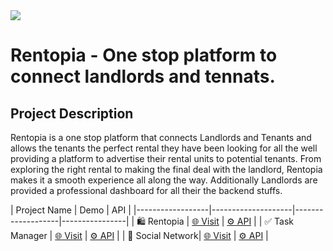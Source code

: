 <img src="https://i.ibb.co/VpmzTGZT/logo.jpg" />

# Rentopia - One stop platform to connect landlords and tennats.


## Project Description 
<p>Rentopia is a one stop platform that connects Landlords and Tenants and allows the tenants the perfect rental they have been looking for all the well providing a 
platform to advertise their rental units to potential tenants. From exploring the right rental to making the final deal with the landlord, Rentopia makes it a smooth experience all along the way. Additionally Landlords are provided a professional dashboard for all their the backend stuffs.</p>



| Project Name         | Demo               | API               | 
|------------------|--------------------|-------------------|----------------|
| 🛍️ Rentopia    | [🌐 Visit](https://i.ibb.co/VpmzTGZT/logo.jpg) | [⚙️ API](https://api.example.com) | 
| ✅ Task Manager  | [🌐 Visit](https://task.example.com) | [⚙️ API](https://api.task.com) |
| 💬 Social Network| [🌐 Visit](https://social.example.com) | [⚙️ API](https://api.social.com) |
